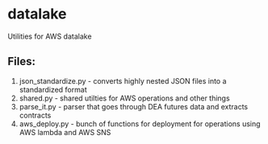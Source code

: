 # datalake
Utilities for AWS datalake

## Files:

1. json_standardize.py - converts highly nested JSON files into a standardized format 
2. shared.py - shared utilties for AWS operations and other things
3. parse_it.py - parser that goes through DEA futures data and extracts contracts
4. aws_deploy.py - bunch of functions for deployment for operations using AWS lambda and AWS SNS
